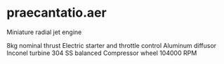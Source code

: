 # praecantatio.aer
Miniature radial jet engine

8kg nominal thrust
Electric starter and throttle control
Aluminum diffusor
Inconel turbine
304 SS balanced Compressor wheel
104000 RPM
